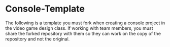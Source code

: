 # Console-Template

The following is a template you must fork when creating a console project in the video game design class. If working with team members, you must share the forked repository with them so they can work on the copy of the repository and not the original.
